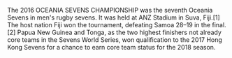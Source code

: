 The 2016 OCEANIA SEVENS CHAMPIONSHIP was the seventh Oceania Sevens in men's rugby sevens. It was held at ANZ Stadium in Suva, Fiji.[1] The host nation Fiji won the tournament, defeating Samoa 28–19 in the final.[2] Papua New Guinea and Tonga, as the two highest finishers not already core teams in the Sevens World Series, won qualification to the 2017 Hong Kong Sevens for a chance to earn core team status for the 2018 season.
